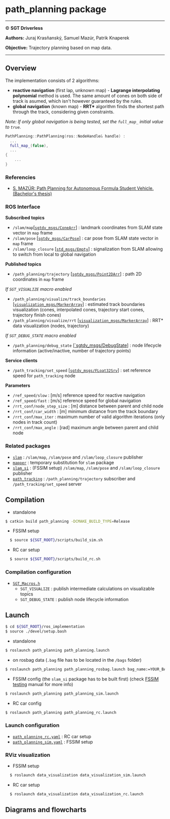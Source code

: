 # **path_planning package**

___

© **SGT Driverless**

**Authors:** Juraj Krasňanský, Samuel Mazúr, Patrik Knaperek

**Objective:** Trajectory planning based on map data. 
___

## Overview

The implementation consists of 2 algorithms:
* **reactive navigation** (first lap, unknown map) - **Lagrange interpolating polynomial** method is used. The same amount of cones on both side of track is asumed, which isn't however guaranteed by the rules.
* **global navigation** (known map) - **RRT\*** algorithm finds the shortest path through the track, considering given constraints.

*Note: If only global navigation is being tested, set the `full_map_` initial value to `true`.*
```cpp
PathPlanning::PathPlanning(ros::NodeHandle& handle) :
  ...
  full_map_(false),
  ...
{
	...
}
```

### Referencies
* [S. MAZÚR: Path Planning for Autonomous Formula Student Vehicle. (Bachelor's thesis)](https://drive.google.com/file/d/17erZrSe4Bqdqr1wfQmzG4VMhgwLZWuhS/view?usp=drive_link)


### ROS Interface

**Subscribed topics**
* `/slam/map`[[`sgtdv_msgs/ConeArr`](../sgtdv_msgs/msg/ConeArr.msg)] : landmark coordinates from SLAM state vector in `map` frame
* `/slam/pose` [[`sgtdv_msgs/CarPose`](../sgtdv_msgs/msg/CarPose.msg)] : car pose from SLAM state vector in `map` frame
* `/slam/loop_closure` [[`std_msgs/Empty`](/opt/ros/noetic/share/std_msgs/msg/Empty.msg)] : signalization from SLAM allowing to switch from local to global navigation

**Published topics**
* `/path_planning/trajectory` [[`sgtdv_msgs/Point2DArr`](../sgtdv_msgs/msg/Point2DArr.msg)] : path 2D coordinates in `map` frame

*If `SGT_VISUALIZE` macro enabled*
* `/path_planning/visualize/track_boundaries` [[`visualization_msgs/MarkerArray`](/opt/ros/noetic/share/visualization_msgs/msg/MarkerArray.msg)] : estimated track boundaries visualization (cones, interpolated cones, trajectory start cones, trajectory finish cones)
* `/path_planning/visualize/rrt` [[`visualization_msgs/MarkerArray`](/opt/ros/noetic/share/visualization_msgs/msg/MarkerArray.msg)] : RRT* data visualization (nodes, trajectory)

*If `SGT_DEBUG_STATE` macro enabled*
* `/path_planning/debug_state` [[`sgtdv_msgs/DebugState](../sgtdv_msgs/msg/DebugState.msg)] : node lifecycle information (active/inactive, number of trajectory points)

**Service clients**
* `/path_tracking/set_speed` [[`sgtdv_msgs/FLoat32Srv`](../sgtdv_msgs/srv/Float32Srv.srv)] : set reference speed for `path_tracking` node

**Parameters**
* `/ref_speed/slow` : [m/s] reference speed for reactive navigation
* `/ref_speed/fast` : [m/s] reference speed for global navigation
* `/rrt_conf/node_step_size` : [m] distance between parent and child node
* `/rrt_conf/car_width` : [m] minimum distance from the track boundary
* `/rrt_conf/max_iter` : maximum number of valid algorithm iterations (only nodes in track count)
* `/rrt_conf/max_angle` : [rad] maximum angle between parent and child node

### Related packages
* [`slam`](../slam/README.md) : `/slam/map`, `/slam/pose` and `/slam/loop_closure` publisher
* [`mapper`](../mapper/README.md) : temporary substitution for `slam` package
* [`slam_si`](../simulation_interface/slam_si/README.md) : (FSSIM setup) `/slam/map`, `/slam/pose` and `/slam/loop_closure` publisher
* [`path_tracking`](../path_tracking/README.md) : `/path_planning/trajectory` subscriber and `/path_tracking/set_speed` server

## Compilation
* standalone
```sh
$ catkin build path_planning -DCMAKE_BUILD_TYPE=Release
```
* FSSIM setup
```sh
  $ source ${SGT_ROOT}/scripts/build_sim.sh
```
* RC car setup
```sh
  $ source ${SGT_ROOT}/scripts/build_rc.sh
```

### Compilation configuration
* [`SGT_Macros.h`](../SGT_Macros.h)
	* `SGT_VISUALIZE` : publish intermediate calculations on visualizable topics
	* `SGT_DEBUG_STATE` : publish node lifecycle information
  
## Launch
```sh
$ cd ${SGT_ROOT}/ros_implementation
$ source ./devel/setup.bash
```
* standalone
```sh
$ roslaunch path_planning path_planning.launch
```
* on rosbag data (`.bag` file has to be located in the `/bags` folder)
```sh
$ roslaunch path_planning path_planning_rosbag.launch bag_name:=YOUR_BAG_FILE
```
* FSSIM config (the `slam_si` package has to be built first) (check [FSSIM testing](../../doc/FSSIM_testing.md) manual for more info)
```sh
$ roslaunch path_planning path_planning_sim.launch
```
* RC car config
```sh
$ roslaunch path_planning path_planning_rc.launch
```

### Launch configuration
* [`path_planning_rc.yaml`](./params/path_planning_rc.yaml) : RC car setup
* [`path_planning_sim.yaml`](./params/path_planning_sim.yaml) : FSSIM setup

### RViz visualization
* FSSIM setup
```sh
  $ roslaunch data_visualization data_visualization_sim.launch
```
* RC car setup
```sh
  $ roslaunch data_visualization data_visualization_rc.launch
```

## Diagrams and flowcharts
